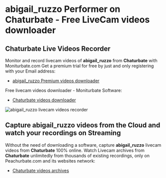 # abigail_ruzzo Performer on Chaturbate - Free LiveCam videos downloader

## Chaturbate Live Videos Recorder

Monitor and record livecam videos of **abigail_ruzzo** from **Chaturbate** with Moniturbate.com
Get a premium trial for free by just and only registering with your Email address:
* [abigail_ruzzo Premium videos downloader](https://moniturbate.com/request-demo-licence-key.html)

Free livecam videos downloader - Moniturbate Software:
* [Chaturbate videos downloader](https://moniturbate.com/moniturbate-download-software.html)

![abigail_ruzzo livecam videos recorder](https://peachurnet.com/templates/moniturbate-software.png)


## Capture abigail_ruzzo videos from the Cloud and watch your recordings on Streaming

Without the need of downloading a software, capture **abigail_ruzzo** livecam videos from **Chaturbate** 100% online.
Watch Livecam archives from **Chaturbate** unlimitedly from thousands of existing recordings, only on Peachurbate.com and its websites network:
* [Chaturbate videos archives](https://peachurnet.com/)
